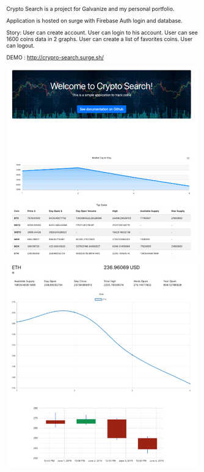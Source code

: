 Crypto Search is a project for Galvanize and my personal portfolio.  

Application is hosted on surge with Firebase Auth login and database.

Story: 
User can create account. 
User can login to his account. 
User can see 1600 coins data in 2 graphs. 
User can create a list of favorites coins.
User can logout.

DEMO : http://crypro-search.surge.sh/

![Crypto Search](https://github.com/tsantek/CryptoSearch/blob/master/cryptoSearch3.png)

![Crypto Search](https://github.com/tsantek/CryptoSearch/blob/master/cryptoSearch2.png)

